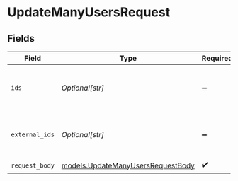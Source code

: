 # UpdateManyUsersRequest


## Fields

| Field                                                                        | Type                                                                         | Required                                                                     | Description                                                                  |
| ---------------------------------------------------------------------------- | ---------------------------------------------------------------------------- | ---------------------------------------------------------------------------- | ---------------------------------------------------------------------------- |
| `ids`                                                                        | *Optional[str]*                                                              | :heavy_minus_sign:                                                           | Id of the users to update. Comma separated                                   |
| `external_ids`                                                               | *Optional[str]*                                                              | :heavy_minus_sign:                                                           | External Id of the users to update. Comma separated                          |
| `request_body`                                                               | [models.UpdateManyUsersRequestBody](../models/updatemanyusersrequestbody.md) | :heavy_check_mark:                                                           | N/A                                                                          |